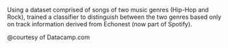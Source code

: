 Using a dataset comprised of songs of two music genres (Hip-Hop and Rock), trained a classifier to distinguish between the two genres based only on track information derived from Echonest (now part of Spotify).


@courtesy of Datacamp.com
